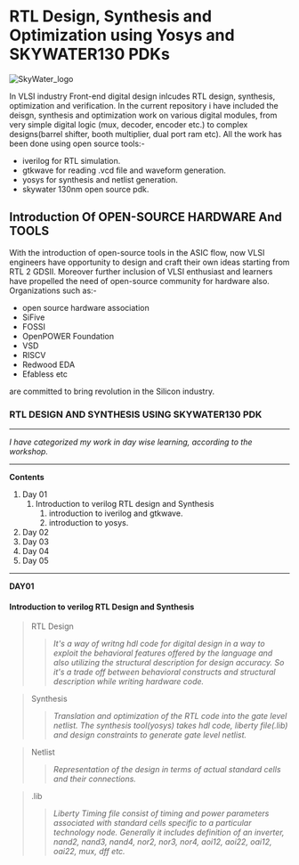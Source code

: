 # RTL Design, Synthesis and Optimization using Yosys and SKYWATER130 PDKs 
![SkyWater_logo](https://user-images.githubusercontent.com/68396186/119770266-93b18f00-bed9-11eb-9937-8728a79a44f6.png)



In VLSI industry Front-end digital design inlcudes RTL design, synthesis, optimization and verification. In the current repository i have included the deisgn, synthesis and optimization work on various digital modules, from very simple digital logic (mux, decoder, encoder etc.) to complex designs(barrel shifter, booth multiplier, dual port ram etc). All the work has been done using open source tools:-
 * iverilog for RTL simulation.
 * gtkwave for reading .vcd file and waveform generation.
 * yosys for synthesis and netlist generation.
 * skywater 130nm open source pdk.

## Introduction Of OPEN-SOURCE HARDWARE And TOOLS
With the introduction of open-source tools in the ASIC flow, now VLSI engineers have opportunity to design and craft their own ideas starting from RTL 2 GDSII. Moreover further inclusion of VLSI enthusiast and learners have propelled the need of open-source community for hardware also. Organizations such as:-
  - open source hardware association 
  - SiFive
  - FOSSI
  - OpenPOWER Foundation
  - VSD
  - RISCV
  - Redwood EDA 
  - Efabless etc

are committed to bring revolution in the Silicon industry. 

### RTL DESIGN AND SYNTHESIS USING SKYWATER130 PDK ###
- - - -
*I have categorized my work in day wise learning, according to the workshop.*
- - - -
__Contents__
  1. Day 01 
      1. Introduction to verilog RTL design and Synthesis
          1. introduction to iverilog and gtkwave.
          2. introduction to yosys.
  2. Day 02
  3. Day 03
  4. Day 04
  5. Day 05

_ _ _ _
**DAY01**
#### Introduction to verilog RTL Design and Synthesis ####

> RTL Design
>> *It's a way of writng hdl code for digital design in a way to exploit the behavioral features offered by the language and also utilizing the structural description for design accuracy. So it's a trade off between behavioral constructs and structural description while writing hardware code.*   

> Synthesis
>> *Translation and optimization of the RTL code into the gate level netlist. The synthesis tool(yosys) takes hdl code, liberty file(.lib) and design constraints to generate gate level netlist.*

> Netlist
>> *Representation of the design in terms of actual standard cells and their connections.*

> .lib
>> *Liberty Timing file consist of timing and power parameters associated with standard cells specific to a particular technology node. Generally it includes definition of an inverter, nand2, nand3, nand4, nor2, nor3, nor4, aoi12, aoi22, oai12, oai22, mux, dff etc.*


